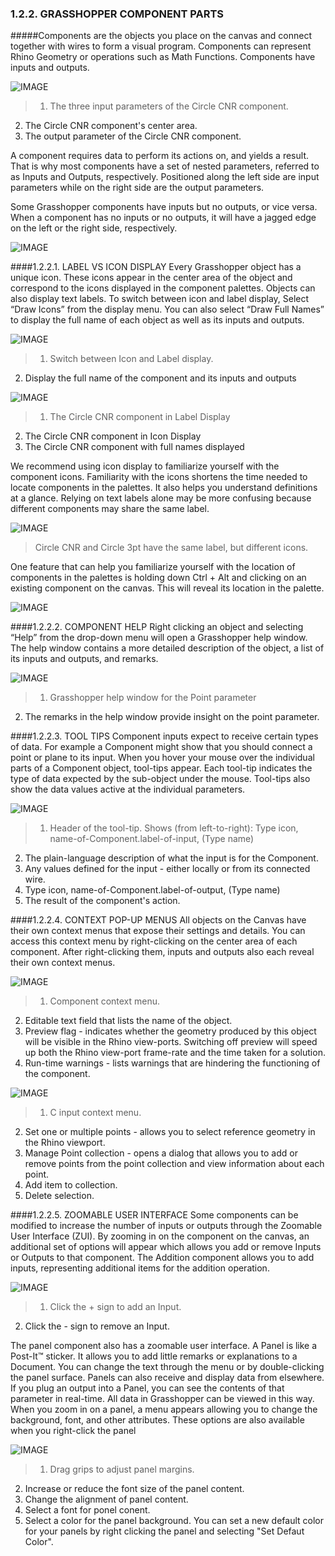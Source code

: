 ### 1.2.2. GRASSHOPPER COMPONENT PARTS

#####Components are the objects you place on the canvas and connect together with wires to form a visual program. Components can represent Rhino Geometry or operations such as Math Functions. Components have inputs and outputs.

![IMAGE](images/1-2-2/1-2-2_001-component-parts.png)
>1. The three input parameters of the Circle CNR component.
2. The Circle CNR component's center area.
3. The output parameter of the Circle CNR component.

A component requires data to perform its actions on, and yields a result. That is why most components have a set of nested parameters, referred to as Inputs and Outputs, respectively. Positioned along the left side are input parameters while on the right side are the output parameters.

Some Grasshopper components have inputs but no outputs, or vice versa. When a component has no inputs or no outputs, it will have a jagged edge on the left or the right side, respectively.

![IMAGE](images/1-2-2/1-2-2_002-components-without-outputs.png)

####1.2.2.1. LABEL VS ICON DISPLAY
Every Grasshopper object has a unique icon. These icons appear in
the center area of the object and correspond to the icons displayed in the component palettes. Objects can also display text labels. To switch between icon and label display, Select “Draw Icons” from the display menu. You can also select “Draw Full Names” to display the full name of each object as well as its inputs and outputs.

![IMAGE](images/1-2-2/1-2-2_003-label-icon-screenshot.png)
>1. Switch between Icon and Label display.
2. Display the full name of the component and its inputs and outputs

![IMAGE](images/1-2-2/1-2-2_004-label-icon-fullnames.png)
>1. The Circle CNR component in Label Display
2. The Circle CNR component in Icon Display
3. The Circle CNR component with full names displayed


We recommend using icon display to familiarize yourself with the component icons. Familiarity with the icons shortens the time needed to locate components in the palettes. It also helps you understand definitions at a glance. Relying on text labels alone may be more confusing because different components may share the same label.

![IMAGE](images/1-2-2/1-2-2_005-circle-label-vs-icon.png)
>Circle CNR and Circle 3pt have the same label, but different icons.

One feature that can help you familiarize yourself with the location of
components in the palettes is holding down Ctrl + Alt and clicking on an existing component on the canvas. This will reveal its location in the palette.

![IMAGE](images/1-2-2/1-2-2_006-reveal-location.png)

####1.2.2.2. COMPONENT HELP
Right clicking an object and selecting “Help” from the drop-down menu will open a Grasshopper help window. The help window contains a more detailed description of the object, a list of its inputs and outputs, and remarks.

![IMAGE](images/1-2-2/1-2-2_007-component-help.png)
>1. Grasshopper help window for the Point parameter
2. The remarks in the help window provide insight on the point parameter.

####1.2.2.3. TOOL TIPS
Component inputs expect to receive certain types of data. For example a Component might show that you should connect a point or plane to its input. When you hover your mouse over the individual parts of a Component object, tool-tips appear.  Each tool-tip indicates the type of data expected by the sub-object under the mouse. Tool-tips also show the data values active at the individual parameters.

![IMAGE](images/1-2-2/1-2-2_008-tool-tips.png)
>1. Header of the tool-tip. Shows (from left-to-right):
Type icon, name-of-Component.label-of-input, (Type name)
2. The plain-language description of what the input is for the Component.
3. Any values defined for the input - either locally or from its connected wire.
4. Type icon, name-of-Component.label-of-output, (Type name)
5. The result of the component's action.

####1.2.2.4. CONTEXT POP-UP MENUS
All objects on the Canvas have their own context menus that expose their settings and details. You can access this context menu by right-clicking on the center area of each component. After right-clicking them, inputs and outputs also each reveal their own context menus.

![IMAGE](images/1-2-2/1-2-2_009-context-menus-a.png)
>1. Component context menu.
2. Editable text field that lists the name of the object.
3. Preview flag - indicates whether the geometry produced by this object will be visible in the Rhino view-ports. Switching off preview will speed up both the Rhino view-port frame-rate and the time taken for a solution.
4. Run-time warnings - lists warnings that are hindering the functioning of the component.

![IMAGE](images/1-2-2/1-2-2_010-context-menus-b.png)
>1. C input context menu.
2. Set one or multiple points - allows you to select reference geometry in the Rhino viewport.
3. Manage Point collection - opens a dialog that allows you to add or remove points from the point collection and view information about each point.
4. Add item to collection.
5. Delete selection.

####1.2.2.5. ZOOMABLE USER INTERFACE
Some components can be modified to increase the number of inputs or outputs through the Zoomable User Interface (ZUI). By zooming in on the component on the canvas, an additional set of options will appear which allows you add or remove Inputs or Outputs to that component. The Addition component allows you to add inputs, representing additional items for the addition operation.

![IMAGE](images/1-2-2/1-2-2_011-zoomable-ui.png)
>1. Click the + sign to add an Input.
2. Click the - sign to remove an Input.

The panel component also has a zoomable user interface. A Panel is like a Post-It™ sticker. It allows you to add little remarks or explanations to a Document. You can change the text through the menu or by double-clicking the panel surface. Panels can also receive and display data from elsewhere. If you plug an output into a Panel, you can see the contents of that parameter in real-time. All data in Grasshopper can be viewed in this way. When you zoom in on a panel, a menu appears allowing you to change the background, font, and other attributes. These options are also available when you right-click the panel

![IMAGE](images/1-2-2/1-2-2_012-zoomable-panel.png)
>1. Drag grips to adjust panel margins.
2. Increase or reduce the font size of the panel content.
3. Change the alignment of panel content.
4. Select a font for ponel conent.
5. Select a color for the panel background. You can set a new default color for your panels by right clicking the panel and selecting "Set Defaut Color".

